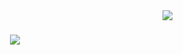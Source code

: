 <img align="right" src="https://visitor-badge.laobi.icu/badge?page_id=adityarafii.visitor-badge&format=true" />

<h1 align="center">
  <img src="https://readme-typing-svg.demolab.com?font=Nunito&duration=2200&pause=1000&color=697EF7&center=true&vCenter=true&height=100&lines=Hi+There+;I'm+Aditya;A+Student.;"/>
</h1>

